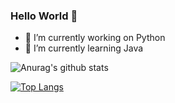 ### Hello World 👋

- 🔭 I’m currently working on Python
- 🌱 I’m currently learning Java

![Anurag's github stats](https://github-readme-stats.vercel.app/api?username=LittleNightmare&show_icons=true&count_private=true)

[![Top Langs](https://github-readme-stats.vercel.app/api/top-langs/?username=LittleNightmare&hide=javascript,html,css)](https://github.com/anuraghazra/github-readme-stats)

<!--
**LittleNightmare/LittleNightmare** is a ✨ _special_ ✨ repository because its `README.md` (this file) appears on your GitHub profile.

Here are some ideas to get you started:

- 🔭 I’m currently working on ...
- 🌱 I’m currently learning ...
- 👯 I’m looking to collaborate on ...
- 🤔 I’m looking for help with ...
- 💬 Ask me about ...
- 📫 How to reach me: ...
- 😄 Pronouns: ...
- ⚡ Fun fact: ...
-->
